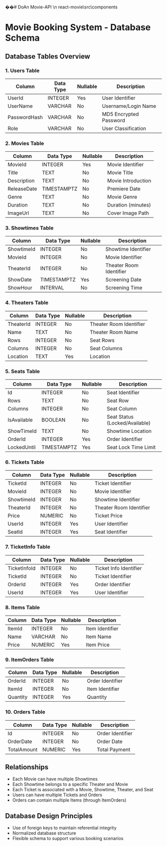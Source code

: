 ��#   D o A n 
 Movie-API \n
react-movie\src\components

# Movie Booking System - Database Schema

## Database Tables Overview

### 1. Users Table
| Column | Data Type | Nullable | Description |
|--------|-----------|----------|-------------|
| UserId | INTEGER | Yes | User Identifier |
| UserName | VARCHAR | No | Username/Login Name |
| PasswordHash | VARCHAR | No | MD5 Encrypted Password |
| Role | VARCHAR | No | User Classification |

### 2. Movies Table
| Column | Data Type | Nullable | Description |
|--------|-----------|----------|-------------|
| MovieId | INTEGER | Yes | Movie Identifier |
| Title | TEXT | No | Movie Title |
| Description | TEXT | No | Movie Introduction |
| ReleaseDate | TIMESTAMPTZ | No | Premiere Date |
| Genre | TEXT | No | Movie Genre |
| Duration | TEXT | No | Duration (minutes) |
| ImageUrl | TEXT | No | Cover Image Path |

### 3. Showtimes Table
| Column | Data Type | Nullable | Description |
|--------|-----------|----------|-------------|
| ShowtimeId | INTEGER | No | Showtime Identifier |
| MovieId | INTEGER | No | Movie Identifier |
| TheaterId | INTEGER | No | Theater Room Identifier |
| ShowDate | TIMESTAMPTZ | Yes | Screening Date |
| ShowHour | INTERVAL | No | Screening Time |

### 4. Theaters Table
| Column | Data Type | Nullable | Description |
|--------|-----------|----------|-------------|
| TheaterId | INTEGER | No | Theater Room Identifier |
| Name | TEXT | No | Theater Room Name |
| Rows | INTEGER | No | Seat Rows |
| Columns | INTEGER | No | Seat Columns |
| Location | TEXT | Yes | Location |

### 5. Seats Table
| Column | Data Type | Nullable | Description |
|--------|-----------|----------|-------------|
| Id | INTEGER | No | Seat Identifier |
| Rows | TEXT | No | Seat Row |
| Columns | INTEGER | No | Seat Column |
| IsAvailable | BOOLEAN | No | Seat Status (Locked/Available) |
| ShowTimeId | TEXT | No | Showtime Location |
| OrderId | INTEGER | Yes | Order Identifier |
| LockedUntil | TIMESTAMPTZ | Yes | Seat Lock Time Limit |

### 6. Tickets Table
| Column | Data Type | Nullable | Description |
|--------|-----------|----------|-------------|
| TicketId | INTEGER | No | Ticket Identifier |
| MovieId | INTEGER | No | Movie Identifier |
| ShowtimeId | INTEGER | No | Showtime Identifier |
| TheaterId | INTEGER | No | Theater Room Identifier |
| Price | NUMERIC | No | Ticket Price |
| UserId | INTEGER | Yes | User Identifier |
| SeatId | INTEGER | Yes | Seat Identifier |

### 7. TicketInfo Table
| Column | Data Type | Nullable | Description |
|--------|-----------|----------|-------------|
| TicketInfoId | INTEGER | No | Ticket Info Identifier |
| TicketId | INTEGER | No | Ticket Identifier |
| OrderId | INTEGER | Yes | Order Identifier |
| UserId | INTEGER | Yes | User Identifier |

### 8. Items Table
| Column | Data Type | Nullable | Description |
|--------|-----------|----------|-------------|
| ItemId | INTEGER | No | Item Identifier |
| Name | VARCHAR | No | Item Name |
| Price | NUMERIC | Yes | Item Price |

### 9. ItemOrders Table
| Column | Data Type | Nullable | Description |
|--------|-----------|----------|-------------|
| OrderId | INTEGER | No | Order Identifier |
| ItemId | INTEGER | No | Item Identifier |
| Quantity | INTEGER | Yes | Quantity |

### 10. Orders Table
| Column | Data Type | Nullable | Description |
|--------|-----------|----------|-------------|
| Id | INTEGER | No | Order Identifier |
| OrderDate | INTEGER | No | Order Date |
| TotalAmount | NUMERIC | Yes | Total Payment |

## Relationships
- Each Movie can have multiple Showtimes
- Each Showtime belongs to a specific Theater and Movie
- Each Ticket is associated with a Movie, Showtime, Theater, and Seat
- Users can have multiple Tickets and Orders
- Orders can contain multiple Items (through ItemOrders)

## Database Design Principles
- Use of foreign keys to maintain referential integrity
- Normalized database structure
- Flexible schema to support various booking scenarios

